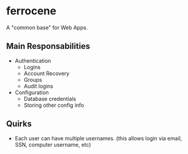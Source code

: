 # ferrocene
A "common base" for Web Apps.

## Main Responsabilities

  * Authentication
    * Logins
    * Account Recovery
    * Groups
    * Audit logins
  * Configuration
    * Database credentials
    * Storing other config info

## Quirks

  * Each user can have multiple usernames. (this allows login via email, SSN, computer username, etc)
